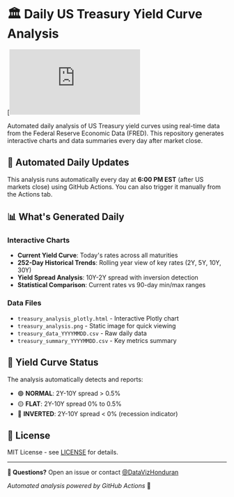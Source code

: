 # 🏛️ Daily US Treasury Yield Curve Analysis

[![Daily Treasury Analysis](https://datavizhonduran.github.io/treasury_dashboard/treasury_analysis_plotly.html)

Automated daily analysis of US Treasury yield curves using real-time data from the Federal Reserve Economic Data (FRED). This repository generates interactive charts and data summaries every day after market close.

## 🔄 Automated Daily Updates

This analysis runs automatically every day at **6:00 PM EST** (after US markets close) using GitHub Actions. You can also trigger it manually from the Actions tab.

## 📊 What's Generated Daily

### Interactive Charts
- **Current Yield Curve**: Today's rates across all maturities
- **252-Day Historical Trends**: Rolling year view of key rates (2Y, 5Y, 10Y, 30Y)
- **Yield Spread Analysis**: 10Y-2Y spread with inversion detection
- **Statistical Comparison**: Current rates vs 90-day min/max ranges

### Data Files
- `treasury_analysis_plotly.html` - Interactive Plotly chart
- `treasury_analysis.png` - Static image for quick viewing
- `treasury_data_YYYYMMDD.csv` - Raw daily data
- `treasury_summary_YYYYMMDD.csv` - Key metrics summary

## 🚨 Yield Curve Status

The analysis automatically detects and reports:
- 🟢 **NORMAL**: 2Y-10Y spread > 0.5%
- 🟡 **FLAT**: 2Y-10Y spread 0% to 0.5%
- 🔴 **INVERTED**: 2Y-10Y spread < 0% (recession indicator)


## 📜 License

MIT License - see [LICENSE](LICENSE) for details.

---

**📧 Questions?** Open an issue or contact [@DataVizHonduran](https://github.com/DataVizHonduran)

*Automated analysis powered by GitHub Actions* 🤖
